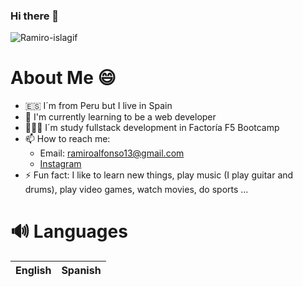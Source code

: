 ### Hi there 👋

![Ramiro-islagif](https://github.com/Ramiro-isla/ramiro-isla/assets/114593818/e77bedeb-3c61-4a5a-8787-ad7b1cd8427b)

# About Me 😄

- 🇪🇸 I´m from Peru but I live in Spain
-  📖 I'm currently learning to be a web developer
- 👨🏽‍🎓 I´m study fullstack development in Factoría F5 Bootcamp
- 📫 How to reach me: 
	- Email: ramiroalfonso13@gmail.com
	- [Instagram](https://www.instagram.com/ramii.iv/)
- ⚡ Fun fact: I like to learn new things, play music (I play guitar and drums), play video games, watch movies, do sports ...


# 🔊 Languages

| English|Spanish|
|--|--|
